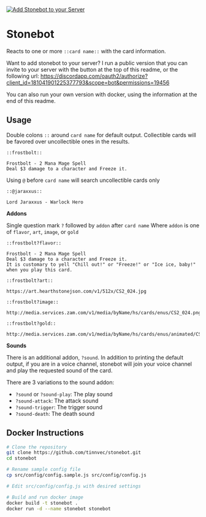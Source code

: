 [![Add Stonebot to your Server][discord-add-badge]][discord-oauth-link]

# Stonebot
Reacts to one or more `::card name::` with the card information.

Want to add stonebot to your server? I run a public version that you can invite to your server with the button at the top of this readme, or the following url: https://discordapp.com/oauth2/authorize?client_id=181041901225377793&scope=bot&permissions=19456

You can also run your own version with docker, using the information at the end of this readme.

## Usage

Double colons `::` around `card name` for default output. Collectible cards will be favored over uncollectible ones in the results.
```
::frostbolt::

Frostbolt - 2 Mana Mage Spell
Deal $3 damage to a character and Freeze it.
```

Using `@` before `card name` will search uncollectible cards only
```
::@jaraxxus::

Lord Jaraxxus - Warlock Hero
```

**Addons**

Single question mark `?` followed by `addon` after `card name`
Where `addon` is one of `flavor`, `art`, `image`, or `gold`
```
::frostbolt?flavor::

Frostbolt - 2 Mana Mage Spell
Deal $3 damage to a character and Freeze it.
It is customary to yell "Chill out!" or "Freeze!" or "Ice ice, baby!" when you play this card.

::frostbolt?art::

https://art.hearthstonejson.com/v1/512x/CS2_024.jpg

::frostbolt?image::

http://media.services.zam.com/v1/media/byName/hs/cards/enus/CS2_024.png

::frostbolt?gold::

http://media.services.zam.com/v1/media/byName/hs/cards/enus/animated/CS2_024_premium.gif
```

**Sounds**

There is an additional addon, `?sound`. In addition to printing the default output, if you are in a voice channel, stonebot will join your voice channel and play the requested sound of the card.

There are 3 variations to the sound addon:
- `?sound` or `?sound-play`: The play sound
- `?sound-attack`: The attack sound
- `?sound-trigger`: The trigger sound
- `?sound-death`: The death sound

## Docker Instructions
```bash
# Clone the repository
git clone https://github.com/tinnvec/stonebot.git
cd stonebot

# Rename sample config file
cp src/config/config.sample.js src/config/config.js

# Edit src/config/config.js with desired settings

# Build and run docker image
docker build -t stonebot .
docker run -d --name stonebot stonebot
```

[discord-oauth-link]: https://discordapp.com/oauth2/authorize?client_id=181041901225377793&scope=bot&permissions=19456
[discord-add-badge]: https://img.shields.io/badge/Discord-Invite%20Stonebot-7289DA.svg?style=flat-square
